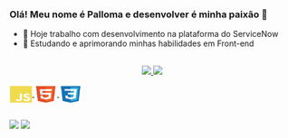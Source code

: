 ### Olá! Meu nome é Palloma e desenvolver é minha paixão 🤗 <br>


- 🔭 Hoje trabalho com desenvolvimento na plataforma do ServiceNow
- 🌱 Estudando e aprimorando minhas habilidades em Front-end
<br>

<div align="center">
  <a href="https://github.com/p4llom4">
  <img height="160em" src="https://github-readme-stats.vercel.app/api?username=p4llom4&show_icons=true&theme=ocean_dark&include_all_commits=true&count_private=true"/>
  <img height="140em" src="https://github-readme-stats.vercel.app/api/top-langs/?username=p4llom4&layout=compact&langs_count=7&theme=ocean_dark"/>
</div>

<div style="display: inline_block"><br>
  <img align="center" alt="Palloma-Js" height="30" width="40" src="https://raw.githubusercontent.com/devicons/devicon/master/icons/javascript/javascript-plain.svg">
  <img align="center" alt="Palloma-HTML" height="30" width="40" src="https://raw.githubusercontent.com/devicons/devicon/master/icons/html5/html5-original.svg">
  <img align="center" alt="Palloma-CSS" height="30" width="40" src="https://raw.githubusercontent.com/devicons/devicon/master/icons/css3/css3-original.svg">
</div>

##

<div>
  <a href = "mailto:palloma.alcacio@gmail.com"><img src="https://img.shields.io/badge/-Gmail-%23333?style=for-the-badge&logo=gmail&logoColor=white" target="_blank"></a>
  <a href="https://www.linkedin.com/in/palloma-alcácio-204b5b1b9" target="_blank"><img src="https://img.shields.io/badge/-LinkedIn-%230077B5?style=for-the-badge&logo=linkedin&logoColor=white" target="_blank"></a> 
  
</div>

